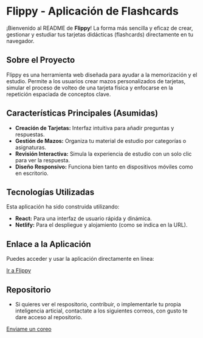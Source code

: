 # Flippy - Aplicación de Flashcards

¡Bienvenido al README de **Flippy**! La forma más sencilla y eficaz de crear, gestionar y estudiar tus tarjetas didácticas (flashcards) directamente en tu navegador.

## Sobre el Proyecto

Flippy es una herramienta web diseñada para ayudar a la memorización y el estudio. Permite a los usuarios crear mazos personalizados de tarjetas, simular el proceso de volteo de una tarjeta física y enfocarse en la repetición espaciada de conceptos clave.

## Características Principales (Asumidas)

* **Creación de Tarjetas:** Interfaz intuitiva para añadir preguntas y respuestas.
* **Gestión de Mazos:** Organiza tu material de estudio por categorías o asignaturas.
* **Revisión Interactiva:** Simula la experiencia de estudio con un solo clic para ver la respuesta.
* **Diseño Responsivo:** Funciona bien tanto en dispositivos móviles como en escritorio.

## Tecnologías Utilizadas

Esta aplicación ha sido construida utilizando:

* **React:** Para una interfaz de usuario rápida y dinámica.
* **Netlify:** Para el despliegue y alojamiento (como se indica en la URL).

## Enlace a la Aplicación

Puedes acceder y usar la aplicación directamente en línea:

[Ir a Flippy](https://flippy1.netlify.app/)

## Repositorio 
* Si quieres ver el respositorio, contribuir, o implementarle tu propia inteligencia articial, contactate a los siguientes correos, con gusto te dare acceso al repositorio.

[Enviame un coreo](maito:contacto@bydaniel.site)
